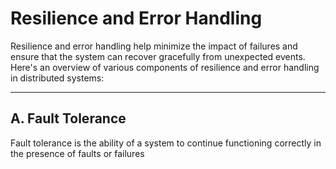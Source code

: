 # Resilience and Error Handling
Resilience and error handling help minimize the impact of failures and ensure that the system can recover gracefully from unexpected events. Here's an overview of various components of resilience and error handling in distributed systems:

---

## A. Fault Tolerance
Fault tolerance is the ability of a system to continue functioning correctly in the presence of faults or failures